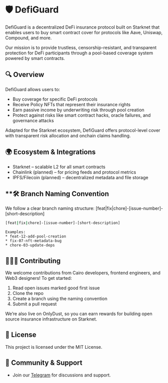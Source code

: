 # 🛡️ DefiGuard

DefiGuard is a decentralized DeFi insurance protocol built on Starknet that enables users to buy smart contract cover for protocols like Aave, Uniswap, Compound, and more.

Our mission is to provide trustless, censorship-resistant, and transparent protection for DeFi participants through a pool-based coverage system powered by smart contracts.

## **🔍 Overview**

DefiGuard allows users to:

- Buy coverage for specific DeFi protocols
- Receive Policy NFTs that represent their insurance rights
- Earn passive income by underwriting risk through pool creation
- Protect against risks like smart contract hacks, oracle failures, and governance attacks

Adapted for the Starknet ecosystem, DefiGuard offers protocol-level cover with transparent risk allocation and onchain claims handling.

## **🌍 Ecosystem & Integrations**

- Starknet – scalable L2 for all smart contracts
- Chainlink (planned) – for pricing feeds and protocol metrics
- IPFS/Filecoin (planned) – decentralized metadata and file storage

## \*\*🛠 Branch Naming Convention

We follow a clear branch naming structure:
[feat|fix|chore]-[issue-number]-[short-description]

```bash title="Terminal Commands"
[feat|fix|chore]-[issue-number]-[short-description]
```

```
Examples:
* feat-12-add-pool-creation
* fix-07-nft-metadata-bug
* chore-03-update-deps
```

## 🧑🏾‍💻 Contributing

We welcome contributions from Cairo developers, frontend engineers, and Web3 designers!
To get started:

1. Read open issues marked good first issue
1. Clone the repo
1. Create a branch using the naming convention
1. Submit a pull request

We’re also live on OnlyDust, so you can earn rewards for building open source insurance infrastructure on Starknet.

## 📜 License

This project is licensed under the MIT License.

## **💬 Community & Support**

- Join our [Telegram](https://t.me/h2YC0g3Xx_Y5OGZk) for discussions and support.
